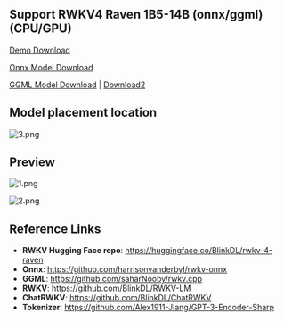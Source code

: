 ## Support RWKV4 Raven 1B5-14B (onnx/ggml) (CPU/GPU)

[Demo Download](https://github.com/imxcstar/CSharp-RWKV-V4/releases)

[Onnx Model Download](https://huggingface.co/imxcstar/rwkv-4-raven-onnx/tree/main)

[GGML Model Download](https://huggingface.co/imxcstar/rwkv-4-raven-ggml/tree/main) | [Download2](https://huggingface.co/BlinkDL/rwkv-4-raven/tree/main)

## Model placement location

![3.png](/Preview/3.png)

## Preview

![1.png](/Preview/1.png)

![2.png](/Preview/2.png)

## Reference Links

* **RWKV Hugging Face repo**: https://huggingface.co/BlinkDL/rwkv-4-raven
* **Onnx**: https://github.com/harrisonvanderbyl/rwkv-onnx
* **GGML**: https://github.com/saharNooby/rwkv.cpp
* **RWKV**: https://github.com/BlinkDL/RWKV-LM
* **ChatRWKV**: https://github.com/BlinkDL/ChatRWKV
* **Tokenizer**: https://github.com/Alex1911-Jiang/GPT-3-Encoder-Sharp

